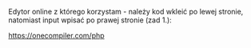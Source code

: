 Edytor online z którego korzystam - należy kod wkleić po lewej stronie, natomiast input wpisać po prawej stronie (zad 1.):

https://onecompiler.com/php
